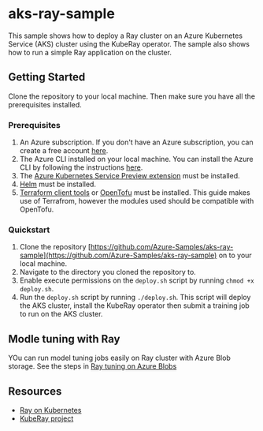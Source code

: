 # aks-ray-sample

This sample shows how to deploy a Ray cluster on an Azure Kubernetes Service (AKS) cluster using the KubeRay operator. The sample also shows how to run a simple Ray application on the cluster.

## Getting Started

Clone the repository to your local machine. Then make sure you have all the prerequisites installed.

### Prerequisites

1. An Azure subscription. If you don't have an Azure subscription, you can create a free account [here](https://azure.microsoft.com/free/).
1. The Azure CLI installed on your local machine. You can install the Azure CLI by following the instructions [here](https://docs.microsoft.com/cli/azure/install-azure-cli).
1. The [Azure Kubernetes Service Preview extension](https://learn.microsoft.com/azure/aks/draft#install-the-aks-preview-azure-cli-extension) must be installed.
1. [Helm](https://helm.sh/docs/intro/install/) must be installed.
1. [Terraform client tools](https://developer.hashicorp.com/terraform/install) or [OpenTofu](https://opentofu.org/) must be installed. This guide makes use of Terrafrom, however the modules used should be compatible with OpenTofu.

### Quickstart

1. Clone the repository [https://github.com/Azure-Samples/aks-ray-sample](https://github.com/Azure-Samples/aks-ray-sample) on to your local machine.
2. Navigate to the directory you cloned the repository to.
3. Enable execute permissions on the `deploy.sh` script by running `chmod +x deploy.sh`.
4. Run the `deploy.sh` script by running `./deploy.sh`. This script will deploy the AKS cluster, install the KubeRay operator then submit a training job to run on the AKS cluster.

## Modle tuning with Ray

YOu can run model tuning jobs easily on Ray cluster with Azure Blob storage. See the steps in [Ray tuning on Azure Blobs](./docs/ray-tuning-on-blobfuse.md)

## Resources

- [Ray on Kubernetes](https://docs.ray.io/en/latest/cluster/kubernetes/index.html)
- [KubeRay project](https://github.com/ray-project/kuberay)
